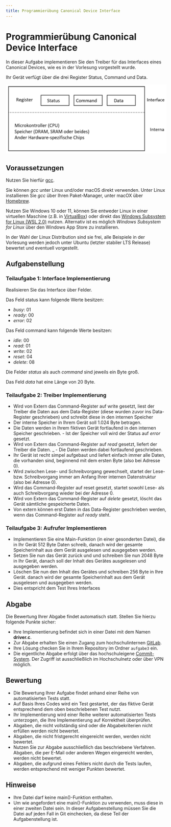```yaml
---
title: Programmierübung Canonical Device Interface
---
```


# Programmierübung Canonical Device Interface

In dieser Aufgabe implementieren Sie den Treiber für das Interfaces eines Canonical Devices, wie es in der Vorlesung vorgestellt wurde.

Ihr Gerät verfügt über die drei Register Status, Command und Data.

![](../../../img/canonical-device-interface.png)

## Voraussetzungen

Nutzen Sie hierfür [gcc](https://gcc.gnu.org/).

Sie können *gcc* unter Linux und/oder macOS direkt verwenden. Unter Linux installieren Sie *gcc* über Ihren Paket-Manager, unter macOX über [Homebrew](https://brew.sh/).

Nutzen Sie Windows 10 oder 11, können Sie entweder Linux in einer virtuellen Maschine (z.B. in [VirtualBox](https://www.virtualbox.org/)) oder direkt das [Windows Subsystem for Linux (WSL 2.0)](https://docs.microsoft.com/en-us/windows/wsl/install-win10) nutzen. Alternativ ist es möglich *Windows Subsystem for Linux* über den Windows App Store zu installieren.

In der Wahl der Linux Distribution sind sie frei, alle Beispiele in der Vorlesung werden jedoch unter Ubuntu (letzter stabiler LTS Release) bewertet und eventuell vorgestellt. 

## Aufgabenstellung 

### Teilaufgabe 1: Interface Implementierung

Realisieren Sie das Interface über Felder.

Das Feld status kann folgende Werte besitzen:

- _busy_: 01
- _ready_: 00
- _error_: 02

Das Feld command kann folgende Werte besitzen:

- _idle_: 00
- _read_: 01
- _write_: 02
- _reset_: 04
- _delete_: 08

Die Felder _status_ als auch _command_ sind jeweils ein Byte groß.

Das Feld _data_ hat eine Länge von 20 Byte.

### Teilaufgabe 2: Treiber Implementierung
- Wird von Extern das Command-Register auf write gesetzt, liest der Treiber die Daten aus dem Data-Register (diese wurden zuvor ins Data-Register geschrieben) und schreibt diese in den internen Speicher
- Der interne Speicher in Ihrem Gerät soll 1.024 Byte betragen.
- Die Daten werden in Ihrem fiktiven Gerät fortlaufend in den internen Speicher geschrieben. - Ist der Speicher voll wird der Status auf _error_ gesetzt.
- Wird von Extern das Command-Register auf _read_ gesetzt, liefert der Treiber die Daten. _ - Die Daten werden dabei fortlaufend geschrieben.
- Ihr Gerät ist recht simpel aufgebaut und liefert einfach immer alle Daten, die vorhanden sind, beginnend mit dem ersten Byte (also bei Adresse 0).
- Wird zwischen Lese- und Schreibvorgang gewechselt, startet der Lese- bzw. Schreibvorgang immer am Anfang Ihrer internen Datenstruktur (also bei Adresse 0).
- Wird das Command-Register auf reset gesetzt, startet sowohl Lese- als auch Schreibvorgang wieder bei der Adresse 0.
- Wird von Extern das Command-Register auf _delete_ gesetzt, löscht das Gerät sämtliche gespeicherte Daten.
- Von extern können erst Daten in das Data-Register geschrieben werden, wenn das Command-Register auf _ready_ steht. 

### Teilaufgabe 3: Aufrufer Implementieren

- Implementieren Sie eine Main-Funktion (in einer gesonderten Datei), die in Ihr Gerät 512 Byte Daten schreib, danach wird der gesamte Speicherinhalt aus dem Gerät ausgelesen und ausgegeben werden.
- Setzen Sie nun das Gerät zurück und und schreiben Sie nun 2048 Byte in Ihr Gerät, danach soll der Inhalt des Gerätes ausgelesen und ausgegeben werden.
- Löschen Sie nun den Inhalt des Gerätes und schreiben 256 Byte in Ihre Gerät. danach wird der gesamte Speicherinhalt aus dem Gerät ausgelesen und ausgegeben werden.
- Dies entspricht dem Test Ihres Interfaces

## Abgabe

Die Bewertung Ihrer Abgabe findet automatisch statt. Stellen Sie hierzu folgende Punkte sicher:

* Ihre Implementierung befindet sich in einer Datei mit dem Namen **driver.c**. 
* Zur Abgabe erhalten Sie einen Zugang zum hochschulinternen [GitLab](https://git.it.hs-heilbronn.de/).
* Ihre Lösung checken Sie in Ihrem Repository im Ordner `aufgabe3` ein.
* Die eigentliche Abgabe erfolgt über das hochschuleigene [Commit-System](https://commit.it.hs-heilbronn.de/). Der Zugriff ist ausschließlich im Hochschulnetz oder über VPN möglich. 

## Bewertung

* Die Bewertung Ihrer Aufgabe findet anhand einer Reihe von automatisierten Tests statt. 
* Auf Basis Ihres Codes wird ein Test gestartet, der das fiktive Gerät entsprechend dem oben beschriebenen Test nutzt.
* Ihr Implementierung wird einer Reihe weiterer automatisierten Tests unterzogen, die Ihre Implementierung auf Korrektheit überprüfen.
* Abgaben, die nicht vollständig sind oder die Abgabekriterien nicht erfüllen werden nicht bewertet. 
* Abgaben, die nicht fristgerecht eingereicht werden, werden nicht bewertet. 
* Nutzen Sie zur Abgabe ausschließlich das beschriebene Verfahren. Abgaben, die per E-Mail oder anderen Wegen eingereicht werden, werden nicht bewertet. 
* Abgaben, die aufgrund eines Fehlers nicht durch die Tests laufen, werden entsprechend mit weniger Punkten bewertet.

## Hinweise 

- Ihre Datei darf keine main()-Funktion enthalten.
- Um wie angefordert eine main()-Funktion zu verwenden, muss diese in einer zweiten Datei sein. In dieser Aufgabenstellung müssen Sie die Datei auf jeden Fall in Git einchecken, da diese Teil der Aufgabenstellung ist.